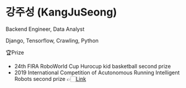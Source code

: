 # 강주성 (KangJuSeong)

Backend Engineer, Data Analyst

Django, Tensorflow, Crawling, Python 

🏆Prize
- 24th FIRA RoboWorld Cup Hurocup kid basketball second prize
- 2019 International Competition of Acutonomous Running Intelligent Robots second prize
👉🏻[Link](https://m.kookmin.ac.kr/comm/board/user/be8e117863cfd580d7ed5931a799207c/view.do?dataSeq=1069743)

